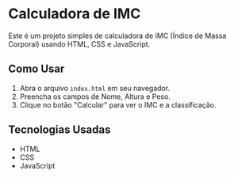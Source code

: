 # Calculadora de IMC

Este é um projeto simples de calculadora de IMC (Índice de Massa Corporal) usando HTML, CSS e JavaScript.

## Como Usar
1. Abra o arquivo `index.html` em seu navegador.
2. Preencha os campos de Nome, Altura e Peso.
3. Clique no botão "Calcular" para ver o IMC e a classificação.

## Tecnologias Usadas
- HTML
- CSS
- JavaScript
